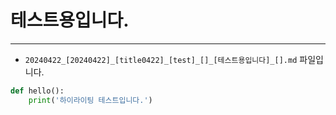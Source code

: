 
# 테스트용입니다.

---

* `20240422_[20240422]_[title0422]_[test]_[]_[테스트용입니다]_[].md` 파일입니다.
```python
def hello():
    print('하이라이팅 테스트입니다.')
```
